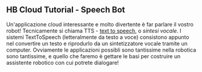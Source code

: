 ## HB Cloud Tutorial - Speech Bot ##

Un'applicazione cloud interessante e molto divertente è far parlare il vostro robot! 
Tecnicamente si chiama TTS - [text to speech](https://en.wikipedia.org/wiki/Speech_synthesis), o *sintesi vocale*. I sistemi TextToSpeech (letteralmente da testo a voce) consistono appunto nel convertire un testo e riprodurlo da un sintetizzatore vocale tramite un computer. Ovviamente le applicazioni possibli sono tantissime nella robotica sono tantissime, e quello che faremo è gettare le basi per costruire un assistente robotico con cui potrete dialogare!
